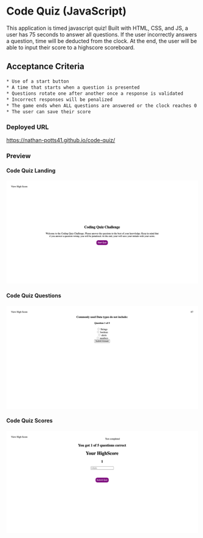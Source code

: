 # Code Quiz (JavaScript)

This application is timed javascript quiz! Built with HTML, CSS, and JS, a user has 75 seconds to answer all questions. If the user incorrectly answers a question, time will be deducted from the clock. At the end, the user will be able to input their score to a highscore scoreboard.


## Acceptance Criteria

```
* Use of a start button
* A time that starts when a question is presented
* Questions rotate one after another once a response is validated
* Incorrect responses will be penalized
* The game ends when ALL questions are answered or the clock reaches 0
* The user can save their score
```

### Deployed URL

https://nathan-potts41.github.io/code-quiz/

### Preview

#### Code Quiz Landing

![Code Quiz Landing](./assets/images/landing.png)

#### Code Quiz Questions

![Code Quiz Landing](./assets/images/questions.png)

#### Code Quiz Scores

![Code Quiz Landing](./assets/images/score.png)

